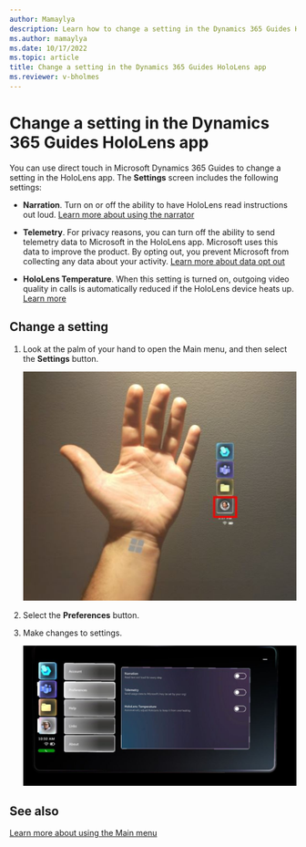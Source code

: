 ```yaml
---
author: Mamaylya
description: Learn how to change a setting in the Dynamics 365 Guides HoloLens app
ms.author: mamaylya
ms.date: 10/17/2022
ms.topic: article
title: Change a setting in the Dynamics 365 Guides HoloLens app
ms.reviewer: v-bholmes
---
```


# Change a setting in the Dynamics 365 Guides HoloLens app

You can use direct touch in Microsoft Dynamics 365 Guides to change a setting in the HoloLens app. The **Settings** screen includes the following settings:

- **Narration**. Turn on or off the ability to have HoloLens read instructions out loud. [Learn more about using the narrator](voice-commands.md#narration) 

- **Telemetry**. For privacy reasons, you can turn off the ability to send telemetry data to Microsoft in the HoloLens app. Microsoft uses this data to improve the product. By opting out, you prevent Microsoft from collecting any data about your activity. [Learn more about data opt out](hololens-app-data-opt-out.md)

- **HoloLens Temperature**. When this setting is turned on, outgoing video quality in calls is automatically reduced if the HoloLens device heats up. [Learn more](calling-hololens-thermal-adjusting.md)

## Change a setting

1. Look at the palm of your hand to open the Main menu, and then select the **Settings** button.

    ![Screen shot of hand and Main menu.](media/main-menu-profile-settings.JPG "Screen shot of hand and Main menu")
    
2. Select the **Preferences** button.

3. Make changes to settings. 

    ![Screen shot of Settings window.](media/hololens-settings-8.JPG "Screen shot of Settings window")

## See also

[Learn more about using the Main menu](main-menu.md)
